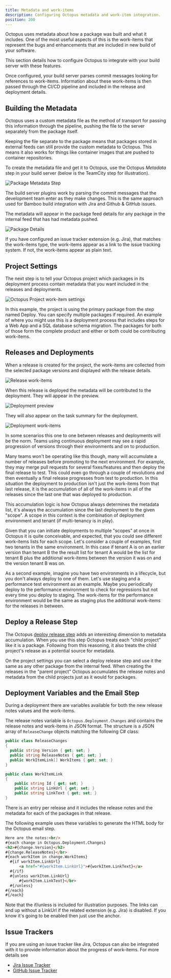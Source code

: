 ```yaml
---
title: Metadata and work-items
description: Configuring Octopus metadata and work-item integration.
position: 200
---
```


Octopus uses metadata about how a package was built and what it includes. One of the most useful aspects of this is the work-items that represent the bugs and enhancements that are included in new build of your software.

This section details how to configure Octopus to integrate with your build server with these features.

Once configured, your build server parses commit messages looking for references to work-items. Information about these work-items is then passed through the CI/CD pipeline and included in the release and deployment details.

## Building the Metadata

Octopus uses a custom metadata file as the method of transport for passing this information through the pipeline, pushing the file to the server separately from the package itself.

Keeping the file separate to the package means that packages stored in external feeds can still provide the custom metadata to Octopus. This means it also works for things like container images that are pushed to container repositories.

To create the metadata file and get it to Octopus, use the Octopus _Metadata_ step in your build server (below is the TeamCity step for illustration).

![Package Metadata Step](metadata-step.png)

The build server plugins work by parsing the commit messages that the development team enter as they make changes. This is the same approach used for Bamboo build integration with Jira and Github & GitHub issues.

The metadata will appear in the package feed details for any package in the internal feed that has had metadata pushed.

![Package Details](package-detail.png)

If you have configured an issue tracker extension (e.g. Jira), that matches the work-items type, the work-items appear as a link to the issue tracking system. If not, the work-items appear as plain text.

## Project Settings

The next step is to tell your Octopus project which packages in its deployment process contain metadata that you want included in the releases and deployments.

![Octopus Project work-item settings](octo-project.png)

In this example, the project is using the primary package from the step named Deploy. You can specify multiple packages if required. An example of where you might use this is a deployment process that includes steps for a Web App and a SQL database schema migration. The packages for both of those form the complete product and either or both could be contributing work-items.

## Releases and Deployments

When a release is created for the project, the work-items are collected from the selected package versions and displayed with the release details.

![Release work-items](release-work-items.png)

When this release is deployed the metadata will be contributed to the deployment. They will appear in the preview.

![Deployment preview](deploy-preview-work-items.png)

They will also appear on the task summary for the deployment.

![Deployment work-items](deploy-work-items.png)

In some scenarios this one to one between releases and deployments will be the norm. Teams using continuous deployment may see a rapid progression of versions through their environments and on to production.

Many teams won't be operating like this though, many will accumulate a number of releases before promoting to the next environment. For example, they may merge pull requests for several fixes/features and then deploy the final release to test. This could even go through a couple of revolutions and then eventually a final release progresses from test to production. In this situation the deployment to production isn't just the work-items from that last release, it is the accumulation of all of the work-items in all of the releases since the last one that was deployed to production.

This accumulation logic is how Octopus always determines the metadata list, it's always the accumulation since the last deployment to the given "scope". A scope in this context is the combination of deployment environment and tenant (if multi-tenancy is in play).

Given that you can initiate deployments to multiple "scopes" at once in Octopus it is quite conceivable, and expected, that you could see different work-items lists for each scope. Let's consider a couple of examples, first two tenants in the same environment. In this case if tenant A is on an earlier version than tenant B the the result list for tenant A would be the list for tenant B plus the additional work-items between the version it was on and the version tenant B was on.

As a second example, imagine you have two environments in a lifecycle, but you don't always deploy to one of them. Let's use staging and a performance test environment as an example. Maybe you periodically deploy to the performance environment to check for regressions but not every time you deploy to staging. The work-items for the performance environment would be the same as staging plus the additional work-items for the releases in between.

## Deploy a Release Step

The Octopus [deploy release step](https://g.octopushq.com/DeployReleaseStep) adds an interesting dimension to metadata accumulation. When you use this step Octopus treats each "child project" like it is a package. Following from this reasoning, it also treats the child project's release as a potential source for metadata.

On the project settings you can select a deploy release step and use it the same as any other package from the internal feed. When creating the releases in the "parent project" Octopus accumulates the release notes and metadata from the child projects just as it would for packages.

## Deployment Variables and the Email Step

During a deployment there are variables available for both the new release notes values and the work-items.

The release notes variable is `Octopus.Deployment.Changes` and contains the release notes and work-items in JSON format. The structure is a JSON array of `ReleaseChange` objects matching the following C# class:

```csharp
public class ReleaseChanges
{
  public string Version { get; set; }
  public string ReleaseNotes { get; set; }
  public WorkItemLink[] WorkItems { get; set; }
}

public class WorkItemLink
{
    public string Id { get; set; }
    public string LinkUrl { get; set; }
    public string LinkText { get; set; }
}
```

There is an entry per release and it includes the release notes and the metadata for each of the packages in that release.

The following example uses these variables to generate the HTML body for the Octopus email step.

```html
Here are the notes:<br/>
#{each change in Octopus.Deployment.Changes}
<h2>#{change.Version}</h2>
#{change.ReleaseNotes}</br>
#{each workItem in change.WorkItems}
  #{if workItem.LinkUrl}
      <a href="#{workItem.LinkUrl}">#{workItem.LinkText}</a>
  #{/if}
  #{unless workItem.LinkUrl}
      #{workItem.LinkText}</br>
  #{/unless}
#{/each}
#{/each}
```

Note that the if/unless is included for illustration purposes. The links can end up without a LinkUrl if the related extension (e.g. Jira) is disabled. If you know it's going to be enabled then just use the anchor.

## Issue Trackers

If you are using an issue tracker like Jira, Octopus can also be integrated with it to provide information about the progress of work-items. For more details see

- [Jira Issue Tracker](jira.md)
- [GitHub Issue Tracker](github.md)
